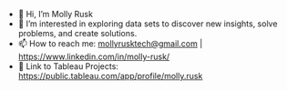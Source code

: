 - 👋 Hi, I’m Molly Rusk 
- 👀 I’m interested in exploring data sets to discover new insights, solve problems, and create solutions. 
- 📫 How to reach me:  mollyrusktech@gmail.com | https://www.linkedin.com/in/molly-rusk/ 
- 🔗 Link to Tableau Projects: https://public.tableau.com/app/profile/molly.rusk

